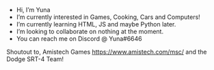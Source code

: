 -  Hi, I’m Yuna
-  I’m currently interested in Games, Cooking, Cars and Computers!
-  I’m currently learning HTML, JS and maybe Python later.
-  I’m looking to collaborate on nothing at the moment.
-  You can reach me on Discord @ Yuna#6646

<!---
Yuna24Li4/Yuna24Li4 is a ✨ special ✨ repository because its `README.md` (this file) appears on your GitHub profile.
You can click the Preview link to take a look at your changes.
--->


Shoutout to, Amistech Games https://www.amistech.com/msc/ and the Dodge SRT-4 Team!
